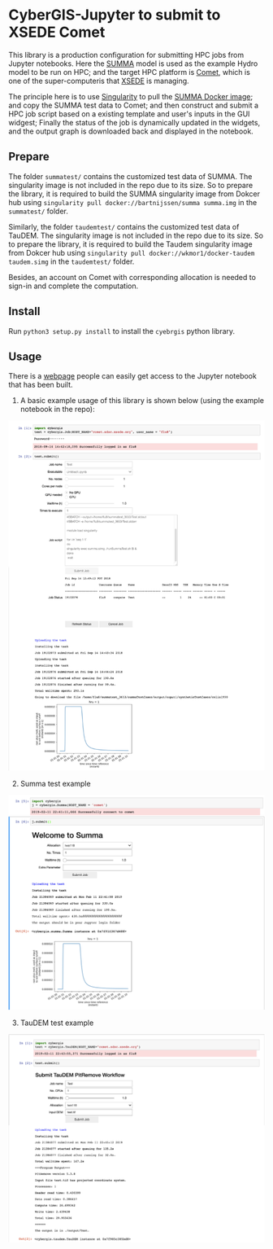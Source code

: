 CyberGIS-Jupyter to submit to XSEDE Comet
=======================

This library is a production configuration for submitting HPC jobs from Jupyter notebooks. Here the [SUMMA](https://ncar.github.io/hydrology/models/SUMMA) model is used as the example Hydro model to be run on HPC; and the target HPC platform is [Comet](https://portal.xsede.org/sdsc-comet), which is one of the super-computeris that [XSEDE](https://www.xsede.org/) is managing.

The principle here is to use [Singularity](https://singularity.lbl.gov/) to pull the [SUMMA Docker image](https://hub.docker.com/r/bartnijssen/summa/tags/); and copy the SUMMA test data to Comet; and then construct and submit a HPC job script based on a existing template and user's inputs in the GUI widgest; Finally the status of the job is dynamically updated in the widgets, and the output graph is downloaded back and displayed in the notebook.

## Prepare

The folder `summatest/` contains the customized test data of SUMMA. The singularity image is not included in the repo due to its size. So to prepare the library, it is required to build the SUMMA singularity image from Dokcer hub using `singularity pull docker://bartnijssen/summa summa.img` in the `summatest/` folder.

Similarly, the folder `taudemtest/` contains the customized test data of TauDEM. The singularity image is not included in the repo due to its size. So to prepare the library, it is required to build the Taudem singularity image from Dokcer hub using `singularity pull docker://wkmor1/docker-taudem taudem.simg` in the `taudemtest/` folder.

Besides, an account on Comet with corresponding allocation is needed to sign-in and complete the computation.

## Install

Run `python3 setup.py install` to install the `cyebrgis` python library.

## Usage

There is a [webpage](https://hsjupyter.cigi.illinois.edu:8000/hub/login) people can easily get access to the Jupyter notebook that has been built.

1. A basic example usage of this library is shown below (using the example notebook in the repo):

![](image/Usage.jpg)

2. Summa test example

![](image/summa_usage.jpg)

3. TauDEM test example

![](image/Taudem_usage.jpg)
